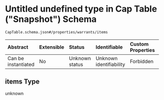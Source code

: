 # Untitled undefined type in Cap Table ("Snapshot") Schema

```txt
CapTable.schema.json#/properties/warrants/items
```

| Abstract            | Extensible | Status         | Identifiable            | Custom Properties | Additional Properties | Access Restrictions | Defined In                                                               |
| :------------------ | :--------- | :------------- | :---------------------- | :---------------- | :-------------------- | :------------------ | :----------------------------------------------------------------------- |
| Can be instantiated | No         | Unknown status | Unknown identifiability | Forbidden         | Allowed               | none                | [CapTable.schema.json\*](../CapTable.schema.json "open original schema") |

## items Type

unknown

